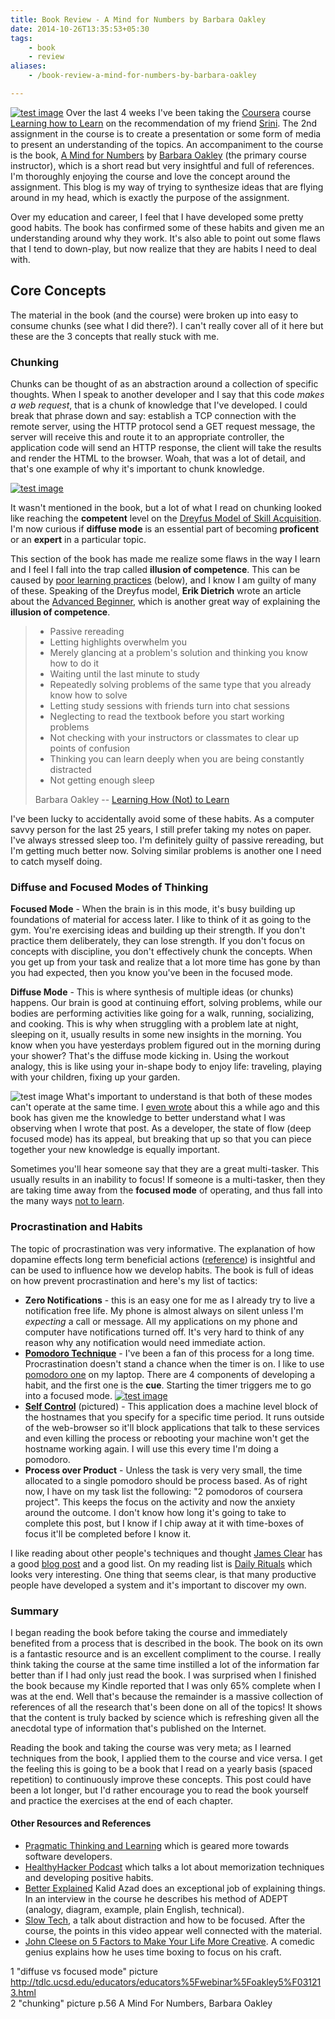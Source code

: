 ```yaml
---
title: Book Review - A Mind for Numbers by Barbara Oakley
date: 2014-10-26T13:35:53+05:30
tags:
    - book
    - review
aliases:
    - /book-review-a-mind-for-numbers-by-barbara-oakley

---
```


[![test image](https://scottmuc.com/images/blog/l2l/book.jpg)][book]
Over the last 4 weeks I've been taking the [Coursera][coursera] course [Learning how to Learn][course-homepage] on the
recommendation of my friend [Srini][srini-twitter]. The 2nd assignment in the course is to create a presentation or some
form of media to present an understanding of the topics. An accompaniment to the course is the book,
[A Mind for Numbers][book] by [Barbara Oakley][barbara] (the primary course instructor), which is a short read but very
insightful and full of references. I'm thoroughly enjoying the course and love the concept around the assignment. This
blog is my way of trying to synthesize ideas that are flying around in my head, which is exactly the purpose of the
assignment.

[coursera]: https://www.coursera.org/
[course-homepage]: https://www.coursera.org/course/learning
[srini-twitter]: https://twitter.com/sragu
[barbara]: http://www.barbaraoakley.com/

Over my education and career, I feel that I have developed some pretty good habits. The book has confirmed some of these
habits and given me an understanding around why they work. It's also able to point out some flaws that I tend to
down-play, but now realize that they are habits I need to deal with.

[book]: http://www.penguin.com/book/a-mind-for-numbers-by-barbara-oakley/9780399165245

## Core Concepts

The material in the book (and the course) were broken up into easy to consume chunks (see what I did there?).
I can't really cover all of it here but these are the 3 concepts that really stuck with me.

### Chunking

Chunks can be thought of as an abstraction around a collection of specific thoughts. When I speak to another developer
and I say that this code *makes a web request*, that is a chunk of knowledge that I've developed. I could break that
phrase down and say: establish a TCP connection with the remote server, using the HTTP protocol send a GET request
message, the server will receive this and route it to an appropriate controller, the application code will send an HTTP
response, the client will take the results and render the HTML to the browser. Woah, that was a lot of detail, and
that's one example of why it's important to chunk knowledge.

[![test image](https://scottmuc.com/images/blog/l2l/chunking.png)](/images/blog/l2l/chunking.png)

It wasn't mentioned in the book, but a lot of what I read on chunking looked like reaching the **competent** level on the
[Dreyfus Model of Skill Acquisition][dreyfus-model]. I'm now curious if **diffuse mode** is an essential part of
becoming **proficent** or an **expert** in a particular topic.

This section of the book has made me realize some flaws in the way I learn and I feel I fall into the trap called
**illusion of competence**. This can be caused by [poor learning practices][10-rules] (below), and I know I am guilty of many of
these. Speaking of the Dreyfus model, **Erik Dietrich** wrote an article about the [Advanced Beginner][advanced-beginner],
which is another great way of explaining the **illusion of competence**.

> * Passive rereading
> * Letting highlights overwhelm you
> * Merely glancing at a problem's solution and thinking you know how to do it
> * Waiting until the last minute to study
> * Repeatedly solving problems of the same type that you already know how to solve
> * Letting study sessions with friends turn into chat sessions
> * Neglecting to read the textbook before you start working problems
> * Not checking with your instructors or classmates to clear up points of confusion
> * Thinking you can learn deeply when you are being constantly distracted
> * Not getting enough sleep
>
> Barbara Oakley -- [Learning How (Not) to Learn][hntl]

[hntl]: http://blog.coursera.org/post/93424900982/learning-how-not-to-learn

I've been lucky to accidentally avoid some of these habits. As a computer savvy person for the last 25 years, I still
prefer taking my notes on paper. I've always stressed sleep too. I'm definitely guilty of passive rereading, but I'm
getting much better now. Solving similar problems is another one I need to catch myself doing.

[10-rules]: http://blog.coursera.org/post/93424900982/learning-how-not-to-learn
[dreyfus-model]: https://en.wikipedia.org/wiki/Dreyfus_model_of_skill_acquisition
[advanced-beginner]: http://www.daedtech.com/how-developers-stop-learning-rise-of-the-expert-beginner

### Diffuse and Focused Modes of Thinking

**Focused Mode** - When the brain is in this mode, it's busy building up foundations of material for access later. I
like to think of it as going to the gym. You're exercising ideas and building up their strength. If you don't practice
them deliberately, they can lose strength. If you don't focus on concepts with discipline, you don't effectively
chunk the concepts. When you get up from your task and realize that a lot more time has gone by than you had expected,
then you know you've been in the focused mode.

**Diffuse Mode** - This is where synthesis of multiple ideas (or chunks) happens. Our brain is good at continuing effort, solving
problems, while our bodies are performing activities like going for a walk, running, socializing, and cooking. This is
why when struggling with a problem late at night, sleeping on it, usually results in some new insights in the morning.
You know when you have yesterdays problem figured out in the morning during your shower? That's the diffuse mode kicking in.
Using the workout analogy, this is like using your in-shape body to enjoy life: traveling, playing with your children,
fixing up your garden.

![test image](https://scottmuc.com/images/blog/l2l/diffuse-focused.jpg)
What's important to understand is that both of these modes can't operate at the same time. I [even wrote][flow-post]
about this a while ago and this book has given me the knowledge to better understand what I was observing when I wrote
that post. As a developer, the state of flow (deep focused mode) has its appeal, but breaking that up so that you can
piece together your new knowledge is equally important.

[flow-post]: http://scottmuc.com/going-against-the-flow/

Sometimes you'll hear someone say that they are a great multi-tasker. This usually results in an inability to focus!
If someone is a multi-tasker, then they are taking time away from the **focused mode** of operating, and thus fall into
the many ways [not to learn][10-rules].

### Procrastination and Habits

The topic of procrastination was very informative. The explanation of how dopamine effects long term beneficial actions
([reference][dopamine-reference]) is insightful and can be used to influence how we develop habits. The book is full of
ideas on how prevent procrastination and here's my list of tactics:

* **Zero Notifications** - this is an easy one for me as I already try to live a notification free life. My phone is
  almost always on silent unless I'm *expecting* a call or message. All my applications on my phone and computer have
  notifications turned off. It's very hard to think of any reason why any notification would need immediate action.
* **[Pomodoro Technique][pomodoro]** - I've been a fan of this process for a long time. Procrastination doesn't stand
  a chance when the timer is on. I like to use [pomodoro one][pomodoro-one] on my laptop. There are 4 components of
  developing a habit, and the first one is the **cue**. Starting the timer triggers me to go into a focused mode.
  [![test image](https://scottmuc.com/images/blog/l2l/self-control.png)](/images/blog/l2l/self-control.png)
* **[Self Control][self-control]** (pictured) - This application does a machine level block of the hostnames that you specify for a
  specific time period. It runs outside of the web-browser so it'll block applications that talk to these services and
  even killing the process or rebooting your machine won't get the hostname working again. I will use this every time
  I'm doing a pomodoro.
* **Process over Product** - Unless the task is very very small, the time allocated to a single pomodoro should be
  process based. As of right now, I have on my task list the following: "2 pomodoros of coursera project". This keeps
  the focus on the activity and now the anxiety around the outcome. I don't know how long it's going to take to complete
  this post, but I know if I chip away at it with time-boxes of focus it'll be completed before I know it.

I like reading about other people's techniques and thought [James Clear][james-clear] has a good
[blog post][james-clear-post] and a good list. On my reading list is [Daily Rituals][daily-rituals] which looks very
interesting. One thing that seems clear, is that many productive people have developed a system and it's important to
discover my own.

[daily-rituals]: http://masoncurrey.com/Daily-Rituals
[james-clear]: http://jamesclear.com/
[james-clear-post]: http://jamesclear.com/multipliers
[pomodoro]: http://pomodorotechnique.com/
[pomodoro-one]: http://lifehacker.com/pomodoro-one-is-a-free-lightweight-pomodoro-timer-for-1626504270
[self-control]: http://selfcontrolapp.com/
[dopamine-reference]: http://www.psychologytoday.com/blog/intrinsic-motivation-and-magical-unicorns/201206/procrastination-and-dopamine-receptor-density

### Summary

I began reading the book before taking the course and immediately benefited from a process that is described in the
book. The book on its own is a fantastic resource and is an excellent compliment to the course. I really think taking the
course at the same time instilled a lot of the information far better than if I had only just read the book. I was
surprised when I finished the book because my Kindle reported that I was only 65% complete when I was at the end. Well
that's because the remainder is a massive collection of references of all the research that's been done on all of the
topics! It shows that the content is truly backed by science which is refreshing given all the anecdotal type of
information that's published on the Internet.

Reading the book and taking the course was very meta; as I learned techniques from the
book, I applied them to the course and vice versa. I get the feeling this is going to be a book that I read on a yearly
basis (spaced repetition) to continuously improve these concepts. This post could have been a lot longer, but I'd rather
encourage you to read the book yourself and practice the exercises at the end of each chapter.

#### Other Resources and References

* [Pragmatic Thinking and Learning][prag-thinking] which is geared more towards software developers.
* [HealthyHacker Podcast][healthyhacker] which talks a lot about memorization techniques and developing positive habits.
* [Better Explained][better-explained] Kalid Azad does an exceptional job of explaining things. In an interview in the
  course he describes his method of ADEPT (analogy, diagram, example, plain English, technical).
* [Slow Tech][slow-tech], a talk about distraction and how to be focused. After the course, the points in this video
  appear well connected with the material.
* [John Cleese on 5 Factors to Make Your Life More Creative][john-cleese]. A comedic genius explains how he uses time
  boxing to focus on his craft.

1 "diffuse vs focused mode" picture http://tdlc.ucsd.edu/educators/educators%5Fwebinar%5Foakley5%F031213.html<br />
2 "chunking" picture p.56 A Mind For Numbers, Barbara Oakley<br />

[better-explained]: http://betterexplained.com/
[prag-thinking]: https://pragprog.com/book/ahptl/pragmatic-thinking-and-learning
[healthyhacker]: http://www.healthyhacker.com/
[slow-tech]: https://www.youtube.com/watch?v=EzpX0TLKS9Q
[john-cleese]: http://www.brainpickings.org/2012/04/12/john-cleese-on-creativity-1991/


